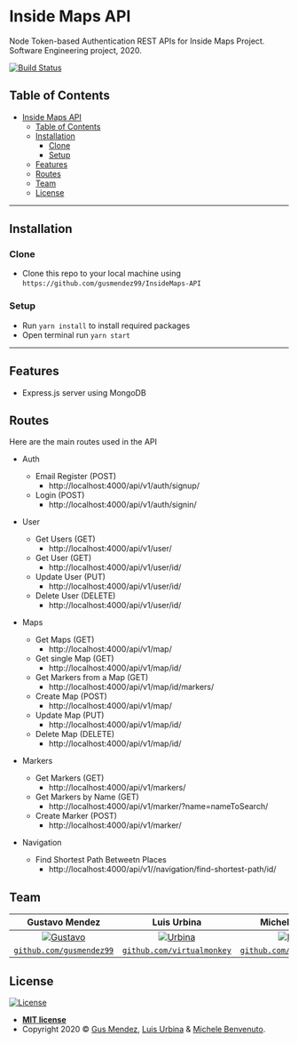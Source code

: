 # Inside Maps API

Node Token-based Authentication REST APIs for Inside Maps Project. Software Engineering project, 2020.

[![Build Status](http://img.shields.io/travis/badges/badgerbadgerbadger.svg?style=flat-square)](https://travis-ci.org/badges/badgerbadgerbadger) 


## Table of Contents
- [Inside Maps API](#inside-maps-api)
  - [Table of Contents](#table-of-contents)
  - [Installation](#installation)
    - [Clone](#clone)
    - [Setup](#setup)
  - [Features](#features)
  - [Routes](#routes)
  - [Team](#team)
  - [License](#license)



---

## Installation


### Clone

- Clone this repo to your local machine using `https://github.com/gusmendez99/InsideMaps-API`

### Setup

- Run `yarn install` to install required packages 
- Open terminal run `yarn start`
--- 

## Features
- Express.js server using MongoDB

## Routes

Here are the main routes used in the API

*  Auth
   * Email Register (POST)
      * http://localhost:4000/api/v1/auth/signup/
   * Login (POST)
      * http://localhost:4000/api/v1/auth/signin/  

* User
   * Get Users (GET)
      * http://localhost:4000/api/v1/user/  
   * Get User (GET)
      * http://localhost:4000/api/v1/user/id/  
   * Update User (PUT)
      * http://localhost:4000/api/v1/user/id/  
   * Delete User (DELETE)
      * http://localhost:4000/api/v1/user/id/

*  Maps
   * Get Maps (GET)
      * http://localhost:4000/api/v1/map/  
   * Get single Map (GET)
      * http://localhost:4000/api/v1/map/id/ 
   * Get Markers from a Map (GET)
      * http://localhost:4000/api/v1/map/id/markers/ 
   * Create Map (POST)
      * http://localhost:4000/api/v1/map/ 
   * Update Map (PUT)
      * http://localhost:4000/api/v1/map/id/  
   * Delete Map (DELETE)
      * http://localhost:4000/api/v1/map/id/
*  Markers
   * Get Markers (GET)
      * http://localhost:4000/api/v1/markers/  
   * Get Markers by Name (GET)
      * http://localhost:4000/api/v1/marker/?name=nameToSearch/ 
   * Create Marker (POST)
      * http://localhost:4000/api/v1/marker/      
* Navigation
   * Find Shortest Path Betweetn Places
      * http://localhost:4000/api/v1//navigation/find-shortest-path/id/


## Team

| Gustavo Mendez | Luis Urbina | Michel Benvenuto |
| :---: |:---: | :---: |
| [![Gustavo](https://avatars0.githubusercontent.com/u/19374517?s=200&u=c1481289dc10f8babb1bdd0853e0bcf82a213d26&v=4)](http://github.com/gusmendez99)    | [![Urbina](https://avatars3.githubusercontent.com/u/35355445?s=200&u=851bb2374c95ac3baaaca3de5f51212441ebff57&v=4)](http://github.com/virtualmonkey) | [![Michele](https://avatars0.githubusercontent.com/u/35434145?s=460&v=4)](https://github.com/michelebenveuto) |
| <a href="http://github.com/gusmendez99" target="_blank">`github.com/gusmendez99`</a> | <a href="http://github.com/virtualmonkey" target="_blank">`github.com/virtualmonkey`</a> |<a href="https://github.com/michelebenveuto" target="_blank">`github.com/michelebenveuto`</a> |

## License

[![License](http://img.shields.io/:license-mit-blue.svg?style=flat-square)](http://badges.mit-license.org)

- **[MIT license](http://opensource.org/licenses/mit-license.php)**
- Copyright 2020 © <a href="http://gusmendez99.github.io" target="_blank">Gus Mendez</a>, <a href="https://github.com/virtualmonkey" target="_blank">Luis Urbina</a> & <a href="https://github.com/michelebenveuto" target="_blank">Michele Benvenuto</a>.
   
